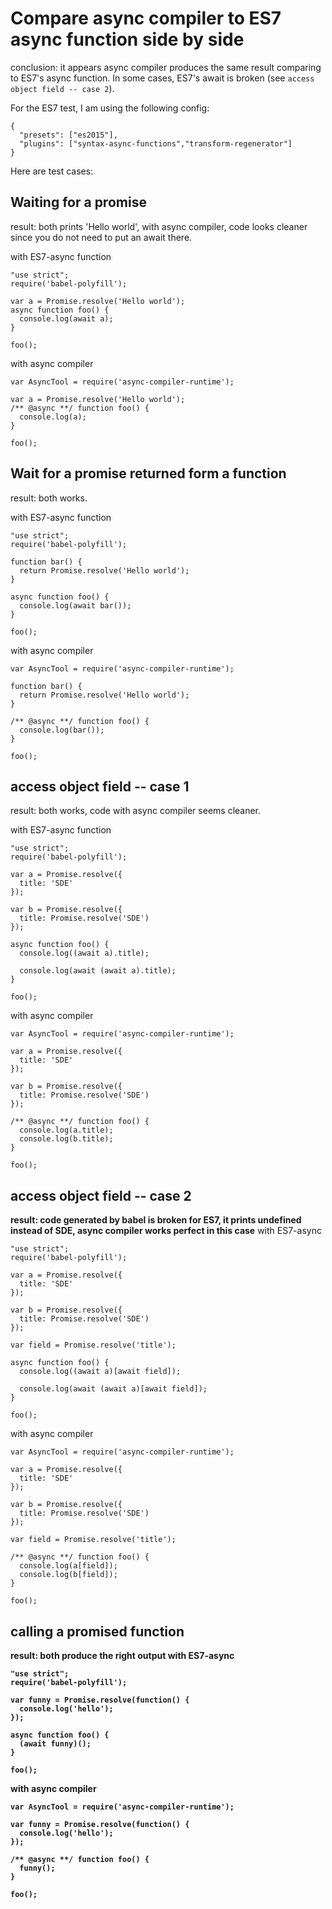 <h1>Compare async compiler to ES7 async function side by side</h1>

conclusion: it appears async compiler produces the same result comparing to ES7's async function. In some cases, ES7's await is broken (see `access object field -- case 2`).

For the ES7 test, I am using the following config:
```
{
  "presets": ["es2015"],
  "plugins": ["syntax-async-functions","transform-regenerator"]
}
```

Here are test cases:

<h2>Waiting for a promise</h2>
result: both prints 'Hello world', with async compiler, code looks cleaner since you do not need to put an await there.

with ES7-async function
```
"use strict";
require('babel-polyfill');

var a = Promise.resolve('Hello world');
async function foo() {
  console.log(await a);
}

foo();
```

with async compiler
```
var AsyncTool = require('async-compiler-runtime');

var a = Promise.resolve('Hello world');
/** @async **/ function foo() {
  console.log(a);
}

foo();
```

<h2>Wait for a promise returned form a function</h2>
result: both works.

with ES7-async function
```
"use strict";
require('babel-polyfill');

function bar() {
  return Promise.resolve('Hello world');
}

async function foo() {
  console.log(await bar());
}

foo();
```

with async compiler
```
var AsyncTool = require('async-compiler-runtime');

function bar() {
  return Promise.resolve('Hello world');
}

/** @async **/ function foo() {
  console.log(bar());
}

foo();
```

<h2>access object field -- case 1</h2>
result: both works, code with async compiler seems cleaner.

with ES7-async function
```
"use strict";
require('babel-polyfill');

var a = Promise.resolve({
  title: 'SDE'
});

var b = Promise.resolve({
  title: Promise.resolve('SDE')
});

async function foo() {
  console.log((await a).title);

  console.log(await (await a).title);
}

foo();
```

with async compiler
```
var AsyncTool = require('async-compiler-runtime');

var a = Promise.resolve({
  title: 'SDE'
});

var b = Promise.resolve({
  title: Promise.resolve('SDE')
});

/** @async **/ function foo() {
  console.log(a.title);
  console.log(b.title);
}

foo();
```

<h2>access object field -- case 2</h2>

<b>result: code generated by babel is broken for ES7, it prints undefined instead of SDE, async compiler works perfect in this case</b>
with ES7-async
```
"use strict";
require('babel-polyfill');

var a = Promise.resolve({
  title: 'SDE'
});

var b = Promise.resolve({
  title: Promise.resolve('SDE')
});

var field = Promise.resolve('title');

async function foo() {
  console.log((await a)[await field]);

  console.log(await (await a)[await field]);
}

foo();
```

with async compiler
```
var AsyncTool = require('async-compiler-runtime');

var a = Promise.resolve({
  title: 'SDE'
});

var b = Promise.resolve({
  title: Promise.resolve('SDE')
});

var field = Promise.resolve('title');

/** @async **/ function foo() {
  console.log(a[field]);
  console.log(b[field]);
}

foo();
```

<h2>calling a promised function</h2>

<b>result: both produce the right output
with ES7-async
```
"use strict";
require('babel-polyfill');

var funny = Promise.resolve(function() {
  console.log('hello');
});

async function foo() {
  (await funny)();
}

foo();
```

with async compiler
```
var AsyncTool = require('async-compiler-runtime');

var funny = Promise.resolve(function() {
  console.log('hello');
});

/** @async **/ function foo() {
  funny();
}

foo();
```
